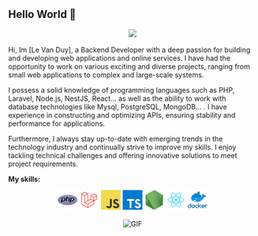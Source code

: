 ## Hello World 👋

<div align="center">
  <img width="300" src="./hello.gif">
</div>

Hi, Im [Le Van Duy], a Backend Developer with a deep passion for building and developing web applications and online services. I have had the opportunity to work on various exciting and diverse projects, ranging from small web applications to complex and large-scale systems.

I possess a solid knowledge of programming languages such as PHP, Laravel, Node.js, NestJS, React... as well as the ability to work with database technologies like Mysql, PostgreSQL, MongoDB... . I have experience in constructing and optimizing APIs, ensuring stability and performance for applications.

Furthermore, I always stay up-to-date with emerging trends in the technology industry and continually strive to improve my skills. I enjoy tackling technical challenges and offering innovative solutions to meet project requirements.

**My skills:**  
<div align="center">
  <code><img height="40" src="https://raw.githubusercontent.com/github/explore/80688e429a7d4ef2fca1e82350fe8e3517d3494d/topics/php/php.png"></code>
  <code><img height="40" src="https://raw.githubusercontent.com/github/explore/80688e429a7d4ef2fca1e82350fe8e3517d3494d/topics/laravel/laravel.png"></code>
  <code><img height="40" src="https://raw.githubusercontent.com/github/explore/80688e429a7d4ef2fca1e82350fe8e3517d3494d/topics/javascript/javascript.png"></code>
  <code><img height="40" src="https://raw.githubusercontent.com/github/explore/80688e429a7d4ef2fca1e82350fe8e3517d3494d/topics/typescript/typescript.png"></code>
  <code><img height="40" src="https://raw.githubusercontent.com/github/explore/80688e429a7d4ef2fca1e82350fe8e3517d3494d/topics/nodejs/nodejs.png"></code>
  <code><img height="40" src="https://raw.githubusercontent.com/github/explore/80688e429a7d4ef2fca1e82350fe8e3517d3494d/topics/react/react.png"></code>
  <code><img height="40" src="https://raw.githubusercontent.com/github/explore/80688e429a7d4ef2fca1e82350fe8e3517d3494d/topics/docker/docker.png"></code>
</div>
<br />
<div align="center">
  <img alt="GIF" src="./dance.gif" width="300"/>
</div>
